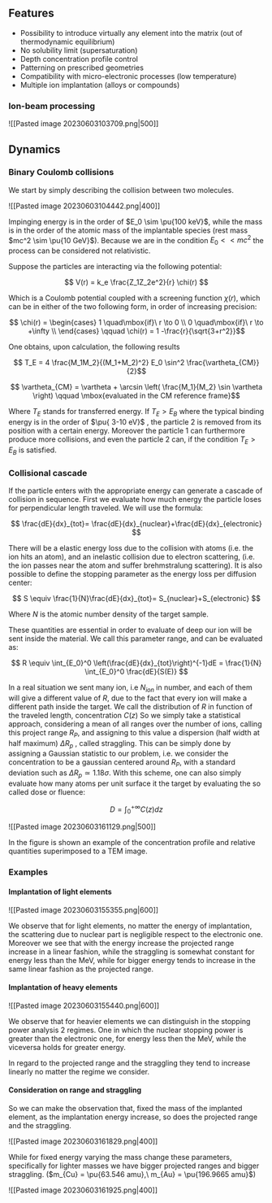 ## Features

- Possibility to introduce virtually any element into the matrix (out of thermodynamic equilibrium)
- No solubility limit (supersaturation) 
- Depth concentration profile control 
- Patterning on prescribed geometries 
- Compatibility with micro-electronic processes (low temperature) 
- Multiple ion implantation (alloys or compounds) 

### Ion-beam processing

![[Pasted image 20230603103709.png|500]]

## Dynamics

### Binary Coulomb collisions

We start by simply describing the collision between two molecules.

![[Pasted image 20230603104442.png|400]]

Impinging energy is in the order of $E_0 \sim \pu{100 keV}$, while the mass is in the order of the atomic mass of the implantable species (rest mass $mc^2 \sim \pu{10 GeV}$).  Because we are in the condition $E_0<<mc^2$ the process can be considered not relativistic.

Suppose the particles are interacting via the following potential:

$$ V(r) = k_e \frac{Z_1Z_2e^2}{r} \chi(r) $$

Which is a Coulomb potential coupled with a screening function $\chi(r)$, which can be in either of the two following form, in order of increasing precision:

$$ \chi(r) = 
\begin{cases}
1 \quad\mbox{if}\ r \to 0 \\
0 \quad\mbox{if}\ r \to +\infty \\
\end{cases} \qquad \chi(r) = 1 -\frac{r}{\sqrt{3+r^2}}$$

One obtains, upon calculation, the following results

$$ T_E = 4 \frac{M_1M_2}{(M_1+M_2)^2} E_0 \sin^2 \frac{\vartheta_{CM}}{2}$$

$$ \vartheta_{CM} = \vartheta + \arcsin \left( \frac{M_1}{M_2} \sin \vartheta \right) \qquad \mbox{evaluated in the CM reference frame}$$

Where $T_E$ stands for transferred energy. If $T_E > E_B$ where the typical binding energy is in the order of $\pu{ 3-10 eV}$ , the particle 2 is removed from its position with a certain energy.
Moreover the particle 1 can furthermore produce more collisions, and even the particle 2 can, if the condition $T_E > E_B$ is satisfied.

### Collisional cascade

If the particle enters with the appropriate energy can generate a cascade of collision in sequence.
First we evaluate how much energy the particle loses for perpendicular length traveled.
We will use the formula:

$$ \frac{dE}{dx}_{tot}= \frac{dE}{dx}_{nuclear}+\frac{dE}{dx}_{electronic} $$

There will be a elastic energy loss due to the collision with atoms (i.e. the ion hits an atom), and an inelastic collision due to electron scattering, (i.e. the ion passes near the atom and suffer brehmstralung scattering).
It is also possible to define the stopping parameter as the energy loss per diffusion center:

$$ S \equiv \frac{1}{N}\frac{dE}{dx}_{tot}= S_{nuclear}+S_{electronic}  $$

Where $N$ is the atomic number density of the target sample.

These quantities are essential in order to evaluate of deep our ion will be sent inside the material.
We call this parameter range, and can be evaluated as:

$$ R \equiv \int_{E_0}^0 \left(\frac{dE}{dx}_{tot}\right)^{-1}dE  = \frac{1}{N} \int_{E_0}^0 \frac{dE}{S(E)}   $$

In a real situation we sent many ion, i.e $N_{ion}$ in number, and each of them will give a different value of $R$, due to the fact that every ion will make a different path inside the target.
We call the distribution of $R$ in function of the traveled length, concentration $C(z)$
So we simply take a statistical approach, considering a mean of all ranges over the number of ions, calling this project range $R_P$, and assigning to this value a dispersion (half width at half maximum) $\Delta R_p$ , called straggling.
This can be simply done by assigning a Gaussian statistic to our problem, i.e. we consider the concentration to be a gaussian centered around $R_P$, with a standard deviation such as $\Delta R_p \simeq 1.18 \sigma$.
With this scheme, one can also simply evaluate how many atoms per unit surface it the target by evaluating the so called dose or fluence:

$$ D = \int_0^{+\infty}C(z)dz $$

![[Pasted image 20230603161129.png|500]]

In the figure is shown an example of the concentration profile and relative quantities superimposed to a TEM image.

### Examples

#### Implantation of light elements

![[Pasted image 20230603155355.png|600]]

We observe that for light elements, no matter the energy of implantation, the scattering due to nuclear part is negligible respect to the electronic one. 
Moreover we see that with the energy increase the projected range increase in a linear fashion, while the straggling is somewhat constant for energy less than the MeV, while for bigger energy tends to increase in the same linear fashion as the projected range.

#### Implantation of heavy elements

![[Pasted image 20230603155440.png|600]]

We observe that for heavier elements we can distinguish in the stopping power analysis 2 regimes.
One in which the nuclear stopping power is greater than the electronic one, for energy less then the MeV, while the viceversa holds for greater energy.

In regard to the projected range and the straggling they tend to increase linearly no matter the regime we consider.

#### Consideration on range and straggling

So we can make the observation that, fixed the mass of the implanted element, as the implantation energy increase, so does the projected range and the straggling.

![[Pasted image 20230603161829.png|400]]

While for fixed energy varying the mass change these parameters, specifically for lighter masses we have bigger projected ranges and bigger straggling. 
($m_{Cu} = \pu{63.546 amu},\ m_{Au} = \pu{196.9665 amu}$)

![[Pasted image 20230603161925.png|400]]
